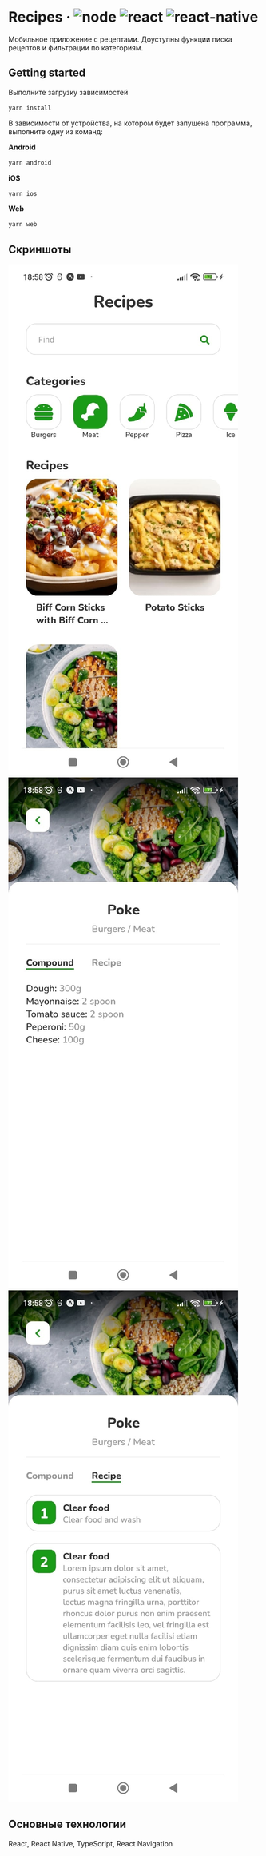 # Recipes &middot; ![node](https://img.shields.io/badge/node-v16.13.2-blue) ![react](https://img.shields.io/badge/react-17.0.2-blue) ![react-native](https://img.shields.io/badge/react--native-0.68.2-blue)

Мобильное приложение с рецептами. Доуступны функции писка рецептов и фильтрации по категориям.

## Getting started

Выполните загрузку зависимостей
```sh
yarn install
```
В зависимости от устройства, на котором будет запущена программа, выполните одну из команд:

**Android**
```sh
yarn android
```
**iOS**
```sh
yarn ios
```
**Web**
```sh
yarn web
```

## Скриншоты

![home](https://raw.githubusercontent.com/kast96/recipes/master/screenshots/home.jpg)
![compound](https://raw.githubusercontent.com/kast96/recipes/master/screenshots/compound.jpg)
![reccipe](https://raw.githubusercontent.com/kast96/recipes/master/screenshots/recipe.jpg)

## Основные технологии
React, React Native, TypeScript, React Navigation